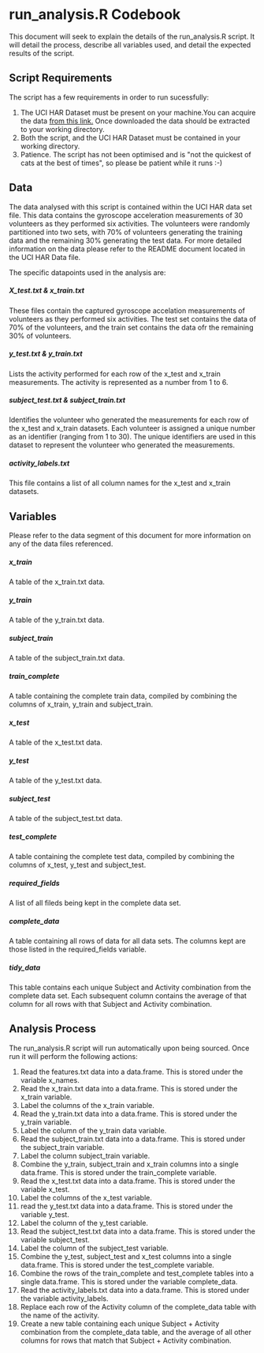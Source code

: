 run_analysis.R Codebook
========================

This document will seek to explain the details of the run_analysis.R script. It will detail the process, describe all variables used, and detail the expected results of the script.

Script Requirements
--------------------

The script has a few requirements in order to run sucessfully:

1. The UCI HAR Dataset must be present on your machine.You can acquire the data [from this link.](https://d396qusza40orc.cloudfront.net/getdata%2Fprojectfiles%2FUCI%20HAR%20Dataset.zip) Once downloaded the data should be extracted to your working directory.
2. Both the script, and the UCI HAR Dataset must be contained in your working directory.
3. Patience. The script has not been optimised and is "not the quickest of cats at the best of times", so please be patient while it runs :-)

Data
-----

The data analysed with this script is contained within the UCI HAR data set file. This data contains the gyroscope acceleration measurements of 30 volunteers as they performed six
activities. The volunteers were randomly partitioned into two sets, with 70% of volunteers generating the training data and the remaining 30% generating the test data. For more
detailed information on the data please refer to the README document located in the UCI HAR Data file.

The specific datapoints used in the analysis are:

##### X_test.txt & x_train.txt

These files contain the captured gyroscope accelation measurements of volunteers as they performed six activities. The test set contains the data of 70% of the volunteers, and the 
train set contains the data ofr the remaining 30% of volunteers.

##### y_test.txt & y_train.txt

Lists the activity performed for each row of the x_test and x_train measurements. The activity is represented as a number from 1 to 6.

##### subject_test.txt & subject_train.txt

Identifies the volunteer who generated the measurements for each row of the x_test and x_train datasets. Each volunteer is assigned a unique number as an identifier (ranging from 1 to 30).
The unique identifiers are used in this dataset to represent the volunteer who generated the measurements.

##### activity_labels.txt

This file contains a list of all column names for the x_test and x_train datasets.


Variables
---------------

Please refer to the data segment of this document for more information on any of the data files referenced.

##### x_train

A table of the x_train.txt data.

##### y_train

A table of the y_train.txt data.

##### subject_train

A table of the subject_train.txt data.

##### train_complete

A table containing the complete train data, compiled by combining the columns of x_train, y_train and subject_train.

##### x_test

A table of the x_test.txt data.

##### y_test

A table of the y_test.txt data.

##### subject_test

A table of the subject_test.txt data.

##### test_complete

A table containing the complete test data, compiled by combining the columns of x_test, y_test and subject_test.

##### required_fields

A list of all fileds being kept in the complete data set.

##### complete_data

A table containing all rows of data for all data sets. The columns kept are those listed in the required_fields variable. 

##### tidy_data

This table contains each unique Subject and Activity combination from the complete data set. Each subsequent column contains the average of that column for all rows with that Subject and 
Activity combination.


Analysis Process
-----------------

The run_analysis.R script will run automatically upon being sourced. Once run it will perform the following actions:

1. Read the features.txt data into a data.frame. This is stored under the variable x_names.
2. Read the x_train.txt data into a data.frame. This is stored under the x_train variable.
3. Label the columns of the x_train variable.
4. Read the y_train.txt data into a data.frame. This is stored under the y_train variable. 
5. Label the column of the y_train data variable. 
6. Read the subject_train.txt data into a data.frame. This is stored under the subject_train variable. 
7. Label the column subject_train variable. 
8. Combine the y_train, subject_train and x_train columns into a single data.frame. This is stored under the train_complete variable.
9. Read the x_test.txt data into a data.frame. This is stored under the variable x_test.
10. Label the columns of the x_test variable. 
11. read the y_test.txt data into a data.frame. This is stored under the variable y_test.
12. Label the column of the y_test cariable. 
13. Read the subject_test.txt data into a data.frame. This is stored under the variable subject_test.
14. Label the column of the subject_test variable. 
15. Combine the y_test, subject_test and x_test columns into a single data.frame. This is stored under the test_complete variable. 
16. Combine the rows of the train_complete and test_complete tables into a single data.frame. This is stored under the variable complete_data.
17. Read the activity_labels.txt data into a data.frame. This is stored under the variable activity_labels.
18. Replace each row of the Activity column of the complete_data table with the name of the activity. 
19. Create a new table containing each unique Subject + Activity combination from the complete_data table, and the average of all other columns for rows that match that Subject + Activity combination.